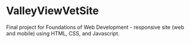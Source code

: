# ValleyViewVetSite
Final project for Foundations of Web Development - responsive site (web and mobile) using HTML, CSS, and Javascript.

